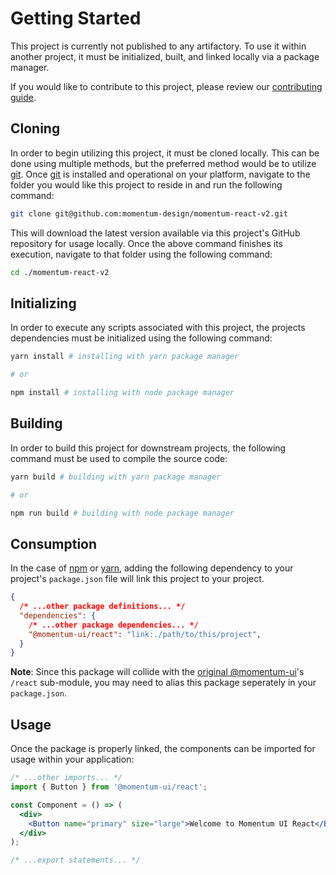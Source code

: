 # Getting Started

This project is currently not published to any artifactory. To use it within another project, it must be initialized, built, and linked locally via a package manager.

If you would like to contribute to this project, please review our [contributing guide](./CONTRIBUTING.md).

## Cloning

In order to begin utilizing this project, it must be cloned locally. This can be done using multiple methods, but the preferred method would be to utilize [git](https://git-scm.com/). Once [git](https://git-scm.com/) is installed and operational on your platform, navigate to the folder you would like this project to reside in and run the following command:

```bash
git clone git@github.com:momentum-design/momentum-react-v2.git
```

This will download the latest version available via this project's GitHub repository for usage locally. Once the above command finishes its execution, navigate to that folder using the following command:

```bash
cd ./momentum-react-v2
```

## Initializing

In order to execute any scripts associated with this project, the projects dependencies must be initialized using the following command:

```bash
yarn install # installing with yarn package manager

# or

npm install # installing with node package manager
```

## Building

In order to build this project for downstream projects, the following command must be used to compile the source code:

```bash
yarn build # building with yarn package manager

# or

npm run build # building with node package manager
```

## Consumption

In the case of [npm](https://www.npmjs.com/) or [yarn](https://classic.yarnpkg.com/en/), adding the following dependency to your project's `package.json` file will link this project to your project.

```json
{
  /* ...other package definitions... */
  "dependencies": {
    /* ...other package dependencies... */
    "@momentum-ui/react": "link:./path/to/this/project",
  }
}
```

**Note**: Since this package will collide with the [original @momentum-ui](https://github.com/momentum-design/momentum-ui)'s `/react` sub-module, you may need to alias this package seperately in your `package.json`.

## Usage

Once the package is properly linked, the components can be imported for usage within your application:

```jsx
/* ...other imports... */
import { Button } from '@momentum-ui/react';

const Component = () => (
  <div>
    <Button name="primary" size="large">Welcome to Momentum UI React</Button>
  </div>
);

/* ...export statements... */
```
